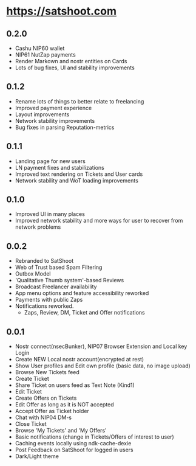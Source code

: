 # https://satshoot.com
## 0.2.0
- Cashu NIP60 wallet
- NIP61 NutZap payments
- Render Markown and nostr entities on Cards
- Lots of bug fixes, UI and stability improvements

## 0.1.2
- Rename lots of things to better relate to freelancing
- Improved payment experience
- Layout improvements
- Network stability improvements
- Bug fixes in parsing Reputation-metrics

## 0.1.1
- Landing page for new users
- LN payment fixes and stabilizations
- Improved text rendering on Tickets and User cards
- Network stability and WoT loading improvements

## 0.1.0
- Improved UI in many places
- Improved network stability and more ways for user to recover from network problems

## 0.0.2
- Rebranded to SatShoot
- Web of Trust based Spam Filtering
- Outbox Model
- 'Qualitative Thumb system'-based Reviews
- Broadcast Freelancer availability
- App menu options and feature accessibility reworked
- Payments with public Zaps
- Notifications reworked.
    - Zaps, Review, DM, Ticket and Offer notifications


## 0.0.1
-   Nostr connect(nsecBunker), NIP07 Browser Extension and Local key Login
-   Create NEW Local nostr account(encrypted at rest)
-   Show User profiles and Edit own profile (basic data, no image upload)
-   Browse New Tickets feed
-   Create Ticket
-   Share Ticket on users feed as Text Note (Kind1)
-   Edit Ticket
-   Create Offers on Tickets
-   Edit Offer as long as it is NOT accepted
-   Accept Offer as Ticket holder
-   Chat with NIP04 DM-s
-   Close Ticket
-   Browse 'My Tickets' and 'My Offers'
-   Basic notifications (change in Tickets/Offers of interest to user)
-   Caching events locally using ndk-cache-dexie
-   Post Feedback on SatShoot for logged in users
-   Dark/Light theme
